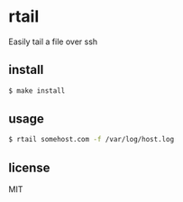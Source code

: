 rtail
=====

Easily tail a file over ssh

## install

```sh
$ make install
```

## usage

```sh
$ rtail somehost.com -f /var/log/host.log
```

## license

MIT
